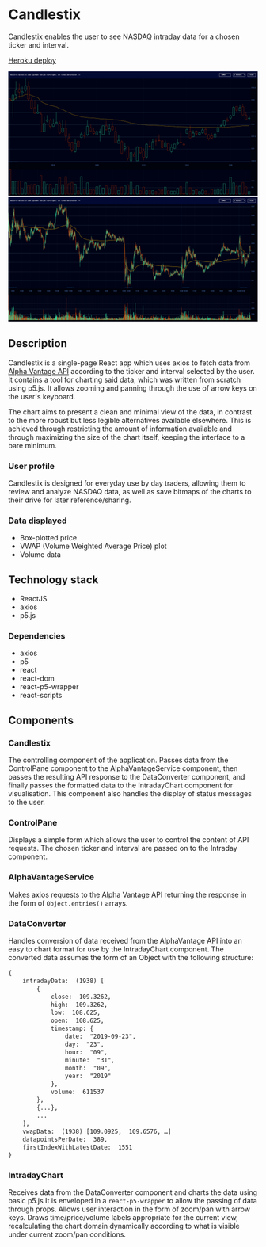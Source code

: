 # Candlestix
Candlestix enables the user to see NASDAQ intraday data for a chosen ticker and interval.

[Heroku deploy](https://candlestix.herokuapp.com/)

![Zoomed in](screenshots/zoomed_in.png)
![Zoomed out](screenshots/zoomed_out.png)

## Description
Candlestix is a single-page React app which uses axios to fetch data from [Alpha Vantage API](https://www.alphavantage.co/) according to the ticker and interval selected by the user. It contains a tool for charting said data, which was written from scratch using p5.js. It allows zooming and panning through the use of arrow keys on the user's keyboard. 

The chart aims to present a clean and minimal view of the data, in contrast to the more robust but less legible alternatives available elsewhere. This is achieved through restricting the amount of information available and through maximizing the size of the chart itself, keeping the interface to a bare minimum. 
### User profile
Candlestix is designed for everyday use by day traders, allowing them to review and analyze NASDAQ data, as well as save bitmaps of the charts to their drive for later reference/sharing.
### Data displayed
- Box-plotted price
- VWAP (Volume Weighted Average Price) plot
- Volume data
## Technology stack
- ReactJS
- axios
- p5.js
### Dependencies
- axios
- p5
- react
- react-dom
- react-p5-wrapper
- react-scripts
## Components
### Candlestix
The controlling component of the application. Passes data from the ControlPane component to the AlphaVantageService component, then passes the resulting API response to the DataConverter component, and finally passes the formatted data to the IntradayChart component for visualisation. This component also handles the display of status messages to the user.
### ControlPane
Displays a simple form which allows the user to control the content of API requests. The chosen ticker and interval are passed on to the Intraday component.
### AlphaVantageService
Makes axios requests to the Alpha Vantage API returning the response in the form of `Object.entries()` arrays.
### DataConverter
Handles conversion of data received from the AlphaVantage API into an easy to chart format for use by the IntradayChart component. The converted data assumes the form of an Object with the following structure:
```
{
    intradayData:  (1938) [
        {
            close:  109.3262,
            high:  109.3262,
            low:  108.625,
            open:  108.625,
            timestamp: {
                date:  "2019-09-23",
                day:  "23",
                hour:  "09",
                minute:  "31",
                month:  "09",
                year:  "2019"
            },
            volume:  611537
        }, 
        {...}, 
        ...
    ],
    vwapData:  (1938) [109.0925,  109.6576, …]
    datapointsPerDate:  389,
    firstIndexWithLatestDate:  1551
}
```
### IntradayChart
Receives data from the DataConverter component and charts the data using basic p5.js It is enveloped in a `react-p5-wrapper` to allow the passing of data through props. Allows user interaction in the form of zoom/pan with arrow keys. Draws time/price/volume labels appropriate for the current view, recalculating the chart domain dynamically according to what is visible under current zoom/pan conditions.
